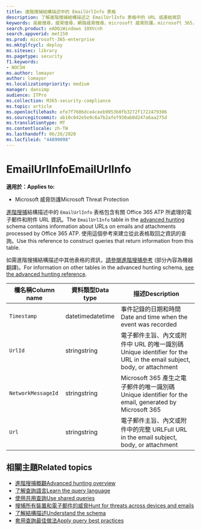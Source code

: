 ```yaml
---
title: 進階搜捕結構描述中的 EmailUrlInfo 表格
description: 了解進階搜捕結構描述之 EmailUrlInfo 表格中的 URL 或連結資訊
keywords: 高級搜尋，威脅搜尋，網路威脅搜尋，microsoft 威脅防護，microsoft 365，mtp，m365，搜尋，查詢，遙測，架構參考，kusto，表格，欄，資料類型，描述，EmailUrlInfo，網路郵件識別碼，url，連結
search.product: eADQiWindows 10XVcnh
search.appverid: met150
ms.prod: microsoft-365-enterprise
ms.mktglfcycl: deploy
ms.sitesec: library
ms.pagetype: security
f1.keywords:
- NOCSH
ms.author: lomayor
author: lomayor
ms.localizationpriority: medium
manager: dansimp
audience: ITPro
ms.collection: M365-security-compliance
ms.topic: article
ms.openlocfilehash: efe7f7606dce4ceeb9953b0fb3272f1722479306
ms.sourcegitcommit: ab10c042e5e9c6a7b2afef930ab0d247a6aa275d
ms.translationtype: MT
ms.contentlocale: zh-TW
ms.lasthandoff: 06/26/2020
ms.locfileid: "44899098"
---
```

# <a name="emailurlinfo"></a><span data-ttu-id="6f4ff-104">EmailUrlInfo</span><span class="sxs-lookup"><span data-stu-id="6f4ff-104">EmailUrlInfo</span></span>

<span data-ttu-id="6f4ff-105">**適用於：**</span><span class="sxs-lookup"><span data-stu-id="6f4ff-105">**Applies to:**</span></span>
- <span data-ttu-id="6f4ff-106">Microsoft 威脅防護</span><span class="sxs-lookup"><span data-stu-id="6f4ff-106">Microsoft Threat Protection</span></span>

<span data-ttu-id="6f4ff-107">[進階搜捕](advanced-hunting-overview.md)結構描述中的 `EmailUrlInfo` 表格包含有關 Office 365 ATP 所處理的電子郵件和附件 URL 資訊。</span><span class="sxs-lookup"><span data-stu-id="6f4ff-107">The `EmailUrlInfo` table in the [advanced hunting](advanced-hunting-overview.md) schema contains information about URLs on emails and attachments processed by Office 365 ATP.</span></span> <span data-ttu-id="6f4ff-108">使用這個參考來建立從此表格取回之資訊的查詢。</span><span class="sxs-lookup"><span data-stu-id="6f4ff-108">Use this reference to construct queries that return information from this table.</span></span>

<span data-ttu-id="6f4ff-109">如需進階搜捕結構描述中其他表格的資訊，[請參閱進階搜捕參考](advanced-hunting-schema-tables.md) (部分內容為機器翻譯)。</span><span class="sxs-lookup"><span data-stu-id="6f4ff-109">For information on other tables in the advanced hunting schema, [see the advanced hunting reference](advanced-hunting-schema-tables.md).</span></span>

| <span data-ttu-id="6f4ff-110">欄名稱</span><span class="sxs-lookup"><span data-stu-id="6f4ff-110">Column name</span></span> | <span data-ttu-id="6f4ff-111">資料類型</span><span class="sxs-lookup"><span data-stu-id="6f4ff-111">Data type</span></span> | <span data-ttu-id="6f4ff-112">描述</span><span class="sxs-lookup"><span data-stu-id="6f4ff-112">Description</span></span> |
|-------------|-----------|-------------|
| `Timestamp` | <span data-ttu-id="6f4ff-113">datetime</span><span class="sxs-lookup"><span data-stu-id="6f4ff-113">datetime</span></span> | <span data-ttu-id="6f4ff-114">事件記錄的日期和時間</span><span class="sxs-lookup"><span data-stu-id="6f4ff-114">Date and time when the event was recorded</span></span> |
| `UrlId` | <span data-ttu-id="6f4ff-115">string</span><span class="sxs-lookup"><span data-stu-id="6f4ff-115">string</span></span> | <span data-ttu-id="6f4ff-116">電子郵件主旨、內文或附件中 URL 的唯一識別碼</span><span class="sxs-lookup"><span data-stu-id="6f4ff-116">Unique identifier for the URL in the email subject, body, or attachment</span></span> |
| `NetworkMessageId` | <span data-ttu-id="6f4ff-117">string</span><span class="sxs-lookup"><span data-stu-id="6f4ff-117">string</span></span> | <span data-ttu-id="6f4ff-118">Microsoft 365 產生之電子郵件的唯一識別碼</span><span class="sxs-lookup"><span data-stu-id="6f4ff-118">Unique identifier for the email, generated by Microsoft 365</span></span> |
| `Url` | <span data-ttu-id="6f4ff-119">string</span><span class="sxs-lookup"><span data-stu-id="6f4ff-119">string</span></span> | <span data-ttu-id="6f4ff-120">電子郵件主旨、內文或附件中的完整 URL</span><span class="sxs-lookup"><span data-stu-id="6f4ff-120">Full URL in the email subject, body, or attachment</span></span> |

## <a name="related-topics"></a><span data-ttu-id="6f4ff-121">相關主題</span><span class="sxs-lookup"><span data-stu-id="6f4ff-121">Related topics</span></span>
- [<span data-ttu-id="6f4ff-122">進階搜捕概觀</span><span class="sxs-lookup"><span data-stu-id="6f4ff-122">Advanced hunting overview</span></span>](advanced-hunting-overview.md)
- [<span data-ttu-id="6f4ff-123">了解查詢語言</span><span class="sxs-lookup"><span data-stu-id="6f4ff-123">Learn the query language</span></span>](advanced-hunting-query-language.md)
- [<span data-ttu-id="6f4ff-124">使用共用查詢</span><span class="sxs-lookup"><span data-stu-id="6f4ff-124">Use shared queries</span></span>](advanced-hunting-shared-queries.md)
- [<span data-ttu-id="6f4ff-125">搜捕所有裝置和電子郵件的威脅</span><span class="sxs-lookup"><span data-stu-id="6f4ff-125">Hunt for threats across devices and emails</span></span>](advanced-hunting-query-emails-devices.md)
- [<span data-ttu-id="6f4ff-126">了解結構描述</span><span class="sxs-lookup"><span data-stu-id="6f4ff-126">Understand the schema</span></span>](advanced-hunting-schema-tables.md)
- [<span data-ttu-id="6f4ff-127">套用查詢最佳做法</span><span class="sxs-lookup"><span data-stu-id="6f4ff-127">Apply query best practices</span></span>](advanced-hunting-best-practices.md)
